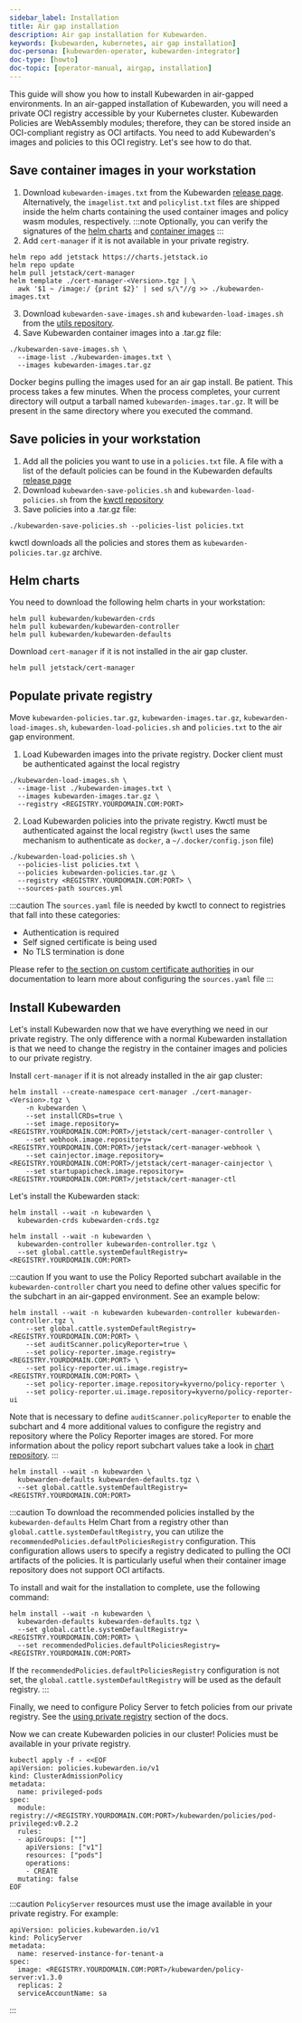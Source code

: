 ```yaml
---
sidebar_label: Installation
title: Air gap installation
description: Air gap installation for Kubewarden.
keywords: [kubewarden, kubernetes, air gap installation]
doc-persona: [kubewarden-operator, kubewarden-integrator]
doc-type: [howto]
doc-topic: [operator-manual, airgap, installation]
---
```


<head>
  <link rel="canonical" href="https://docs.kubewarden.io/howtos/airgap/install"/>
</head>


This guide will show you how to install Kubewarden in air-gapped environments. In an air-gapped installation of Kubewarden,
you will need a private OCI registry accessible by your Kubernetes cluster. Kubewarden Policies
are WebAssembly modules; therefore, they can be stored inside an OCI-compliant registry as OCI artifacts.
You need to add Kubewarden's images and policies to this OCI registry. Let's see how to do that.

## Save container images in your workstation

1. Download `kubewarden-images.txt` from the Kubewarden [release page](https://github.com/kubewarden/helm-charts/releases/). Alternatively, the `imagelist.txt` and `policylist.txt` files are shipped inside the helm charts containing the used container images and policy wasm modules, respectively.
:::note
Optionally, you can verify the signatures of the [helm charts](../../tutorials/verifying-kubewarden.md#helm-charts) and [container images](../../tutorials/verifying-kubewarden.md#container-images)
:::
2. Add `cert-manager` if it is not available in your private registry.
```
helm repo add jetstack https://charts.jetstack.io
helm repo update
helm pull jetstack/cert-manager
helm template ./cert-manager-<Version>.tgz | \
  awk '$1 ~ /image:/ {print $2}' | sed s/\"//g >> ./kubewarden-images.txt
```
3. Download `kubewarden-save-images.sh` and `kubewarden-load-images.sh` from the [utils repository](https://github.com/kubewarden/utils).
4. Save Kubewarden container images into a .tar.gz file:
```
./kubewarden-save-images.sh \
  --image-list ./kubewarden-images.txt \
  --images kubewarden-images.tar.gz
```
Docker begins pulling the images used for an air gap install. Be patient. This process takes a few minutes.
When the process completes, your current directory will output a tarball named `kubewarden-images.tar.gz`. It will be present in the same directory where you executed the command.

## Save policies in your workstation

1. Add all the policies you want to use in a `policies.txt` file. A file with a list of the default policies can be found in the Kubewarden defaults [release page](https://github.com/kubewarden/helm-charts/releases/)
2. Download `kubewarden-save-policies.sh` and `kubewarden-load-policies.sh` from the [kwctl repository](https://github.com/kubewarden/kwctl/tree/main/scripts)
3. Save policies into a .tar.gz file:
```
./kubewarden-save-policies.sh --policies-list policies.txt
```
kwctl downloads all the policies and stores them as `kubewarden-policies.tar.gz` archive.

## Helm charts

You need to download the following helm charts in your workstation:

```
helm pull kubewarden/kubewarden-crds
helm pull kubewarden/kubewarden-controller
helm pull kubewarden/kubewarden-defaults
```

Download `cert-manager` if it is not installed in the air gap cluster.

```
helm pull jetstack/cert-manager
```

## Populate private registry

Move `kubewarden-policies.tar.gz`, `kubewarden-images.tar.gz`, `kubewarden-load-images.sh`, `kubewarden-load-policies.sh` and `policies.txt`
to the air gap environment.

1. Load Kubewarden images into the private registry. Docker client must be authenticated against the local registry
```
./kubewarden-load-images.sh \
  --image-list ./kubewarden-images.txt \
  --images kubewarden-images.tar.gz \
  --registry <REGISTRY.YOURDOMAIN.COM:PORT>
```
2. Load Kubewarden policies into the private registry. Kwctl must be authenticated against the local registry (`kwctl` uses the same mechanism to authenticate as `docker`, a `~/.docker/config.json` file)
```
./kubewarden-load-policies.sh \
  --policies-list policies.txt \
  --policies kubewarden-policies.tar.gz \
  --registry <REGISTRY.YOURDOMAIN.COM:PORT> \
  --sources-path sources.yml
```

:::caution
The `sources.yaml` file is needed by kwctl to connect to registries that fall into these categories:

* Authentication is required
* Self signed certificate is being used
* No TLS termination is done

Please refer to [the section on custom certificate authorities](../custom-certificate-authorities.md) in our documentation to learn more about configuring the `sources.yaml` file
:::

## Install Kubewarden

Let's install Kubewarden now that we have everything we need in our private registry. The only difference with a normal
Kubewarden installation is that we need to change the registry in the container images and policies to our private registry.

Install `cert-manager` if it is not already installed in the air gap cluster:

```
helm install --create-namespace cert-manager ./cert-manager-<Version>.tgz \
    -n kubewarden \
    --set installCRDs=true \
    --set image.repository=<REGISTRY.YOURDOMAIN.COM:PORT>/jetstack/cert-manager-controller \
    --set webhook.image.repository=<REGISTRY.YOURDOMAIN.COM:PORT>/jetstack/cert-manager-webhook \
    --set cainjector.image.repository=<REGISTRY.YOURDOMAIN.COM:PORT>/jetstack/cert-manager-cainjector \
    --set startupapicheck.image.repository=<REGISTRY.YOURDOMAIN.COM:PORT>/jetstack/cert-manager-ctl
```

Let's install the Kubewarden stack:

```
helm install --wait -n kubewarden \
  kubewarden-crds kubewarden-crds.tgz
```

```
helm install --wait -n kubewarden \
  kubewarden-controller kubewarden-controller.tgz \
  --set global.cattle.systemDefaultRegistry=<REGISTRY.YOURDOMAIN.COM:PORT>
```

:::caution
If you want to use the Policy Reported subchart available in the
`kubewarden-controller` chart you need to define other values specific for the
subchart in an air-gapped environment. See an example below:

```console
helm install --wait -n kubewarden kubewarden-controller kubewarden-controller.tgz \
	--set global.cattle.systemDefaultRegistry=<REGISTRY.YOURDOMAIN.COM:PORT> \
	--set auditScanner.policyReporter=true \
	--set policy-reporter.image.registry=<REGISTRY.YOURDOMAIN.COM:PORT> \
	--set policy-reporter.ui.image.registry=<REGISTRY.YOURDOMAIN.COM:PORT> \
	--set policy-reporter.image.repository=kyverno/policy-reporter \
	--set policy-reporter.ui.image.repository=kyverno/policy-reporter-ui
```

Note that is necessary to define `auditScanner.policyReporter` to enable the
subchart and 4 more additional values to configure the registry and repository
where the Policy Reporter images are stored. For more information about the
policy report subchart values take a look in [chart
repository](https://github.com/kyverno/policy-reporter/tree/policy-reporter-2.19.4/charts/policy-reporter).
:::

```
helm install --wait -n kubewarden \
  kubewarden-defaults kubewarden-defaults.tgz \
  --set global.cattle.systemDefaultRegistry=<REGISTRY.YOURDOMAIN.COM:PORT>
```

:::caution
To download the recommended policies installed by the `kubewarden-defaults` Helm
Chart from a registry other than `global.cattle.systemDefaultRegistry`, you can
utilize the `recommendedPolicies.defaultPoliciesRegistry` configuration. This
configuration allows users to specify a registry dedicated to pulling the OCI
artifacts of the policies. It is particularly useful when their container image
repository does not support OCI artifacts.

To install and wait for the installation to complete, use the following command:

```console
helm install --wait -n kubewarden \
  kubewarden-defaults kubewarden-defaults.tgz \
  --set global.cattle.systemDefaultRegistry=<REGISTRY.YOURDOMAIN.COM:PORT> \
  --set recommendedPolicies.defaultPoliciesRegistry=<REGISTRY.YOURDOMAIN.COM:PORT>
```

If the `recommendedPolicies.defaultPoliciesRegistry` configuration is not set,
the `global.cattle.systemDefaultRegistry` will be used as the default registry.
:::

Finally, we need to configure Policy Server to fetch policies from our private registry. See the [using private registry](../policy-servers/private-registry) section of the docs.

Now we can create Kubewarden policies in our cluster! Policies must be available in your private registry.

```
kubectl apply -f - <<EOF
apiVersion: policies.kubewarden.io/v1
kind: ClusterAdmissionPolicy
metadata:
  name: privileged-pods
spec:
  module: registry://<REGISTRY.YOURDOMAIN.COM:PORT>/kubewarden/policies/pod-privileged:v0.2.2
  rules:
  - apiGroups: [""]
    apiVersions: ["v1"]
    resources: ["pods"]
    operations:
    - CREATE
  mutating: false
EOF
```

:::caution
`PolicyServer` resources must use the image available in your private registry. For example:
```
apiVersion: policies.kubewarden.io/v1
kind: PolicyServer
metadata:
  name: reserved-instance-for-tenant-a
spec:
  image: <REGISTRY.YOURDOMAIN.COM:PORT>/kubewarden/policy-server:v1.3.0
  replicas: 2
  serviceAccountName: sa
```
:::
